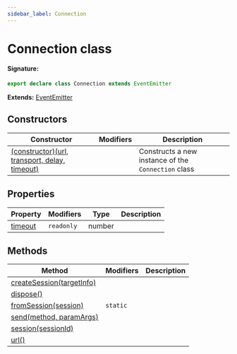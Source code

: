 ```yaml
---
sidebar_label: Connection
---
```


# Connection class

#### Signature:

```typescript
export declare class Connection extends EventEmitter
```

**Extends:** [EventEmitter](./puppeteer.eventemitter.md)

## Constructors

| Constructor                                                                              | Modifiers | Description                                                    |
| ---------------------------------------------------------------------------------------- | --------- | -------------------------------------------------------------- |
| [(constructor)(url, transport, delay, timeout)](./puppeteer.connection._constructor_.md) |           | Constructs a new instance of the <code>Connection</code> class |

## Properties

| Property                                     | Modifiers             | Type   | Description |
| -------------------------------------------- | --------------------- | ------ | ----------- |
| [timeout](./puppeteer.connection.timeout.md) | <code>readonly</code> | number |             |

## Methods

| Method                                                               | Modifiers           | Description |
| -------------------------------------------------------------------- | ------------------- | ----------- |
| [createSession(targetInfo)](./puppeteer.connection.createsession.md) |                     |             |
| [dispose()](./puppeteer.connection.dispose.md)                       |                     |             |
| [fromSession(session)](./puppeteer.connection.fromsession.md)        | <code>static</code> |             |
| [send(method, paramArgs)](./puppeteer.connection.send.md)            |                     |             |
| [session(sessionId)](./puppeteer.connection.session.md)              |                     |             |
| [url()](./puppeteer.connection.url.md)                               |                     |             |
